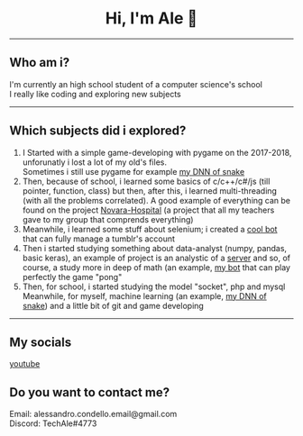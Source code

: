 <h1 align='center'> Hi, I'm Ale  👋</h1>
<hr>
<h2> Who am i? </h2>
<p>I'm currently an high school student of a computer science's school<br>
   I really like coding and exploring new subjects</p>
 <hr>
<h2> Which subjects did i explored? </h2>
<p>
  <ol>
    <li>
      I Started with a simple game-developing with pygame on the 2017-2018, unforunatly i lost a lot of my old's files.<br>Sometimes
      i still use pygame for example <a href="https://github.com/TechAle/snake-DNN">my DNN of snake</a>
    </li>
    <li>
      Then, because of school, i learned some basics of c/c++/c#/js (till pointer, function, class) but then, after this, i learned
      multi-threading (with all the problems correlated). A good example of everything can be found on the project 
      <a href="https://github.com/TechAle/Progetto-Ospedale-4bin">Novara-Hospital</a>
      (a project that all my teachers gave to my group that comprends everything) 
    </li>
    <li>
      Meanwhile, i learned some stuff about selenium; i created a 
      <a href="https://github.com/TechAle/TumblrBot">cool bot</a> that can fully manage a tumblr's account</a>
    </li>
    <li>
      Then i started studying something about data-analyst (numpy, pandas, basic keras), an example of project is an analystic of
  a <a href="https://github.com/TechAle/salc1-data-mining">server</a> and so, of course, a study more in deep of math (an example,
  <a href="https://github.com/TechAle/PongAi">my bot</a> that can play perfectly the game "pong"
   </li>
   <li>
    Then, for school, i started studying the model "socket", php and mysql<br>
    Meanwhile, for myself,  machine learning (an example, <a href="https://github.com/TechAle/snake-DNN">my DNN of snake</a>) and
    a little bit of git and game developing
  </li>
  </ol>
</p>
<hr>
<h2> My socials </h2>
<a href="https://www.youtube.com/channel/UCTN8g2pb7WSBq_zDdFF_aVQ?view_as=subscriber">youtube</a>
<br>
<h2> Do you want to contact me? </h2>
Email: alessandro.condello.email@gmail.com<br>
Discord: TechAle#4773
